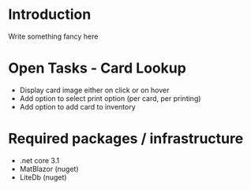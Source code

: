 # Introduction

Write something fancy here



# Open Tasks - Card Lookup
- Display card image either on click or on hover
- Add option to select print option (per card, per printing)
- Add option to add card to inventory

# Required packages / infrastructure
- .net core 3.1
- MatBlazor (nuget)
- LiteDb (nuget)